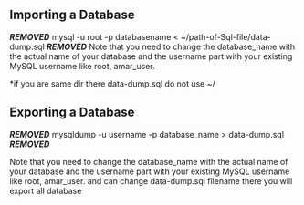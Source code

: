 ## Importing a Database
***REMOVED*** 
mysql -u root -p databasename < ~/path-of-Sql-file/data-dump.sql 
***REMOVED*** 
Note that you need to change the database_name with the actual name of your database and the username part with your existing MySQL username like root, amar_user.

*if you are same dir there data-dump.sql do not use ~/

## Exporting a Database
***REMOVED***
mysqldump -u username -p database_name > data-dump.sql 
***REMOVED***

Note that you need to change the database_name with the actual name of your database and the username part with your existing MySQL username like root, amar_user.
and can change data-dump.sql filename there you will export all database


